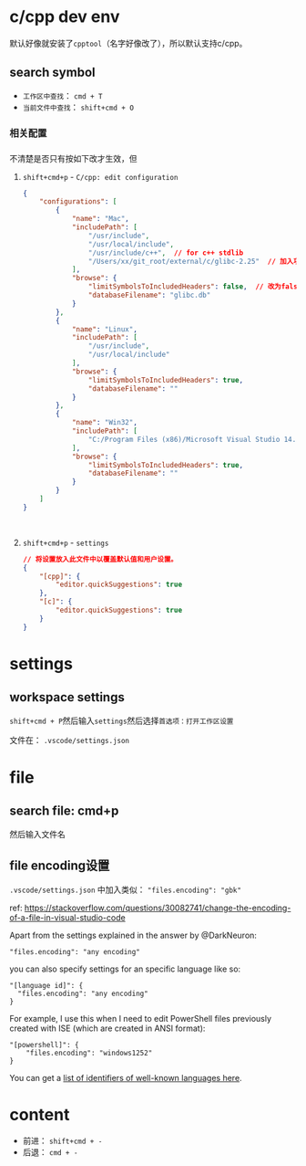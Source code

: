 # c/cpp dev env



默认好像就安装了`cpptool`（名字好像改了），所以默认支持c/cpp。



## search symbol



* `工作区中查找`： `cmd + T`
* `当前文件中查找`： `shift+cmd + O`



### 相关配置

### 



不清楚是否只有按如下改才生效，但



1. `shift+cmd+p` - `C/cpp: edit configuration`

   ```json
   {
       "configurations": [
           {
               "name": "Mac",
               "includePath": [
                   "/usr/include",
                   "/usr/local/include",
                   "/usr/include/c++",  // for c++ stdlib
                   "/Users/xx/git_root/external/c/glibc-2.25"  // 加入项目目录
               ],
               "browse": {
                   "limitSymbolsToIncludedHeaders": false,  // 改为false
                   "databaseFilename": "glibc.db"
               }
           },
           {
               "name": "Linux",
               "includePath": [
                   "/usr/include",
                   "/usr/local/include"
               ],
               "browse": {
                   "limitSymbolsToIncludedHeaders": true,
                   "databaseFilename": ""
               }
           },
           {
               "name": "Win32",
               "includePath": [
                   "C:/Program Files (x86)/Microsoft Visual Studio 14.0/VC/include/*"
               ],
               "browse": {
                   "limitSymbolsToIncludedHeaders": true,
                   "databaseFilename": ""
               }
           }
       ]
   }
   
   ```

   ​

2. `shift+cmd+p` - `settings`

   ```Json
   // 将设置放入此文件中以覆盖默认值和用户设置。
   {
       "[cpp]": {
           "editor.quickSuggestions": true
       },
       "[c]": {
           "editor.quickSuggestions": true
       }
   }
   ```




# settings



## workspace settings



`shift+cmd + P`然后输入`settings`然后选择`首选项：打开工作区设置`



文件在： `.vscode/settings.json`




# file



## search file: cmd+p



然后输入文件名



## file encoding设置



`.vscode/settings.json` 中加入类似： `"files.encoding": "gbk"`



ref: https://stackoverflow.com/questions/30082741/change-the-encoding-of-a-file-in-visual-studio-code

Apart from the settings explained in the answer by @DarkNeuron:

```
"files.encoding": "any encoding"
```

you can also specify settings for an specific language like so:

```
"[language id]": {
  "files.encoding": "any encoding"
}
```

For example, I use this when I need to edit PowerShell files previously created with ISE (which are created in ANSI format):

```
"[powershell]": {
    "files.encoding": "windows1252"
}
```

You can get a [list of identifiers of well-known languages here](https://code.visualstudio.com/docs/languages/identifiers).



# content



* 前进： `shift+cmd + -`
* 后退： `cmd + -`












